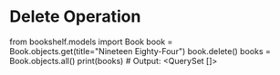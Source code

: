 # Delete Operation

from bookshelf.models import Book
book = Book.objects.get(title="Nineteen Eighty-Four")
book.delete()
books = Book.objects.all()
print(books) # Output: <QuerySet []>
